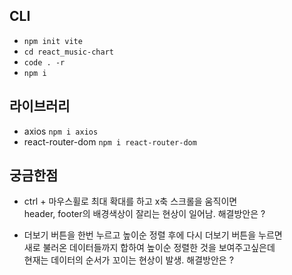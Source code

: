 ## CLI
- `npm init vite`
- `cd react_music-chart`
- `code . -r`
- `npm i`

## 라이브러리
- axios `npm i axios`
- react-router-dom `npm i react-router-dom`




## 궁금한점
- ctrl + 마우스휠로 최대 확대를 하고 x축 스크롤을 움직이면  
header, footer의 배경색상이 잘리는 현상이 일어남. 해결방안은 ?

- 더보기 버튼을 한번 누르고 높이순 정렬 후에 다시 더보기 버튼을 누르면  
새로 불러온 데이터들까지 합하여 높이순 정렬한 것을 보여주고싶은데  
현재는 데이터의 순서가 꼬이는 현상이 발생. 해결방안은 ?